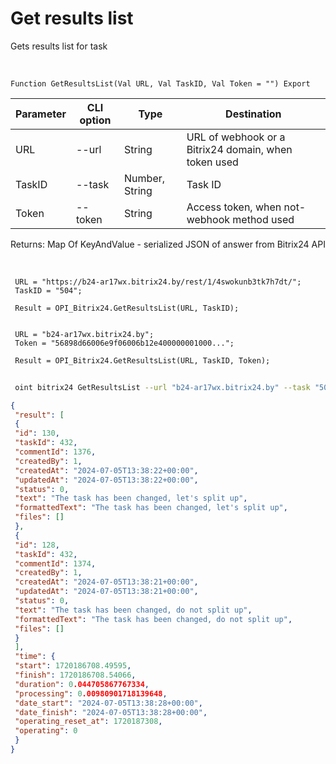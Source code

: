 ﻿---
sidebar_position: 6
---

# Get results list
 Gets results list for task


<br/>


`Function GetResultsList(Val URL, Val TaskID, Val Token = "") Export`

 | Parameter | CLI option | Type | Destination |
 |-|-|-|-|
 | URL | --url | String | URL of webhook or a Bitrix24 domain, when token used |
 | TaskID | --task | Number, String | Task ID |
 | Token | --token | String | Access token, when not-webhook method used |

 
 Returns: Map Of KeyAndValue - serialized JSON of answer from Bitrix24 API

<br/>




```bsl title="Code example"
 URL = "https://b24-ar17wx.bitrix24.by/rest/1/4swokunb3tk7h7dt/";
 TaskID = "504";
 
 Result = OPI_Bitrix24.GetResultsList(URL, TaskID);
 
 
 URL = "b24-ar17wx.bitrix24.by";
 Token = "56898d66006e9f06006b12e400000001000...";
 
 Result = OPI_Bitrix24.GetResultsList(URL, TaskID, Token);
```
	


```sh title="CLI command example"
 
 oint bitrix24 GetResultsList --url "b24-ar17wx.bitrix24.by" --task "504" --token "56898d66006e9f06006b12e400000001000..."

```

```json title="Result"
{
 "result": [
 {
 "id": 130,
 "taskId": 432,
 "commentId": 1376,
 "createdBy": 1,
 "createdAt": "2024-07-05T13:38:22+00:00",
 "updatedAt": "2024-07-05T13:38:22+00:00",
 "status": 0,
 "text": "The task has been changed, let's split up",
 "formattedText": "The task has been changed, let's split up",
 "files": []
 },
 {
 "id": 128,
 "taskId": 432,
 "commentId": 1374,
 "createdBy": 1,
 "createdAt": "2024-07-05T13:38:21+00:00",
 "updatedAt": "2024-07-05T13:38:21+00:00",
 "status": 0,
 "text": "The task has been changed, do not split up",
 "formattedText": "The task has been changed, do not split up",
 "files": []
 }
 ],
 "time": {
 "start": 1720186708.49595,
 "finish": 1720186708.54066,
 "duration": 0.044705867767334,
 "processing": 0.00980901718139648,
 "date_start": "2024-07-05T13:38:28+00:00",
 "date_finish": "2024-07-05T13:38:28+00:00",
 "operating_reset_at": 1720187308,
 "operating": 0
 }
}
```
